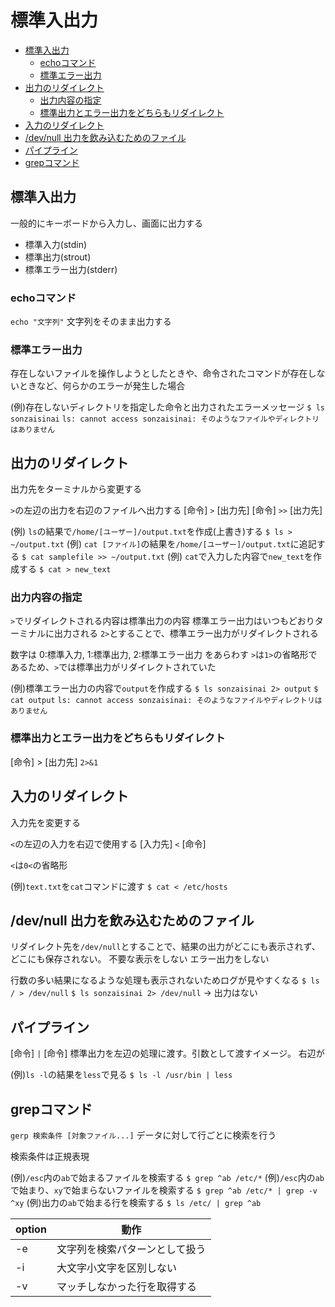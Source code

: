 # 標準入出力
- [標準入出力](#標準入出力)
  - [echoコマンド](#echoコマンド)
  - [標準エラー出力](#標準エラー出力)
- [出力のリダイレクト](#出力のリダイレクト)
  - [出力内容の指定](#出力内容の指定)
  - [標準出力とエラー出力をどちらもリダイレクト](#標準出力とエラー出力をどちらもリダイレクト)
- [入力のリダイレクト](#入力のリダイレクト)
- [/dev/null 出力を飲み込むためのファイル](#devnull-出力を飲み込むためのファイル)
- [パイプライン](#パイプライン)
- [grepコマンド](#grepコマンド)

## 標準入出力
一般的にキーボードから入力し、画面に出力する

- 標準入力(stdin)
- 標準出力(strout)
- 標準エラー出力(stderr)

### echoコマンド
`echo "文字列"`
文字列をそのまま出力する

### 標準エラー出力
存在しないファイルを操作しようとしたときや、命令されたコマンドが存在しないときなど、何らかのエラーが発生した場合

(例)存在しないディレクトリを指定した命令と出力されたエラーメッセージ
`$ ls sonzaisinai`
`ls: cannot access sonzaisinai: そのようなファイルやディレクトリはありません`

## 出力のリダイレクト
出力先をターミナルから変更する

`>`の左辺の出力を右辺のファイルへ出力する
[命令] `>` [出力先]
[命令] `>>` [出力先]

(例) `ls`の結果で`/home/[ユーザー]/output.txt`を作成(上書き)する
`$ ls > ~/output.txt`
(例) `cat [ファイル]`の結果を`/home/[ユーザー]/output.txt`に追記する
`$ cat samplefile >> ~/output.txt`
(例) `cat`で入力した内容で`new_text`を作成する
`$ cat > new_text`

### 出力内容の指定
`>`でリダイレクトされる内容は標準出力の内容
標準エラー出力はいつもどおりターミナルに出力される
`2>`とすることで、標準エラー出力がリダイレクトされる

数字は 0:標準入力, 1:標準出力, 2:標準エラー出力 をあらわす
`>`は`1>`の省略形であるため、`>`では標準出力がリダイレクトされていた

(例)標準エラー出力の内容で`output`を作成する
`$ ls sonzaisinai 2> output`
`$ cat output`
`ls: cannot access sonzaisinai: そのようなファイルやディレクトリはありません`

### 標準出力とエラー出力をどちらもリダイレクト
[命令] > [出力先] `2>&1`

## 入力のリダイレクト
入力先を変更する

`<`の左辺の入力を右辺で使用する
[入力先] `<` [命令]

`<`は`0<`の省略形

(例)`text.txt`を`cat`コマンドに渡す
`$ cat < /etc/hosts`

## /dev/null 出力を飲み込むためのファイル
リダイレクト先を`/dev/null`とすることで、結果の出力がどこにも表示されず、どこにも保存されない。
不要な表示をしない
エラー出力をしない

行数の多い結果になるような処理も表示されないためログが見やすくなる
`$ ls / > /dev/null`
`$ ls sonzaisinai 2> /dev/null`
-> 出力はない

## パイプライン
[命令] `|` [命令]
標準出力を左辺の処理に渡す。引数として渡すイメージ。
右辺が

(例)`ls -l`の結果を`less`で見る
`$ ls -l /usr/bin | less`

## grepコマンド
`gerp 検索条件 [対象ファイル...]`
データに対して行ごとに検索を行う

検索条件は正規表現

(例)`/esc`内の`ab`で始まるファイルを検索する
`$ grep ^ab /etc/*`
(例)`/esc`内の`ab`で始まり、`xy`で始まらないファイルを検索する
`$ grep ^ab /etc/* | grep -v ^xy`
(例)出力の`ab`で始まる行を検索する
`$ ls /etc/ | grep ^ab`

| option | 動作                           |
| ------ | ------------------------------ |
| -e     | 文字列を検索パターンとして扱う |
| -i     | 大文字小文字を区別しない       |
| -v     | マッチしなかった行を取得する   |

